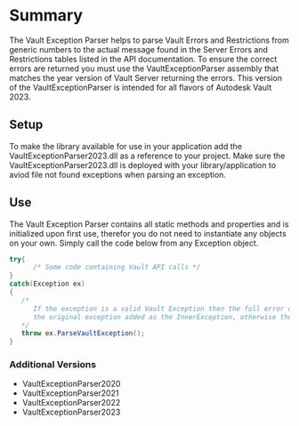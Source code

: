 ﻿# Summary
The Vault Exception Parser helps to parse Vault Errors and Restrictions from generic numbers to the actual message found in the Server Errors and Restrictions tables listed in the API documentation. To ensure the correct errors are returned you must use the VaultExceptionParser assembly that matches the year version of Vault Server returning the errors. This version of the VaultExceptionParser is intended for all flavors of Autodesk Vault 2023.

## Setup
To make the library available for use in your application add the VaultExceptionParser2023.dll as a reference to your project.
Make sure the VaultExceptionParser2023.dll is deployed with your library/application to aviod file not found exceptions when parsing an exception. 

## Use
The Vault Exception Parser contains all static methods and properties and is initialized upon first use, therefor you do not need to instantiate any objects on your own.
Simply call the code below from any Exception object.

```C#
try{
      /* Some code containing Vault API calls */
}
catch(Exception ex)
{
   /* 
      If the exception is a valid Vault Exception then the full error or restriction message is returned with 
      the original exception added as the InnerException, otherwise the original exception is returned. 
   */
   throw ex.ParseVaultException();
}
```
    
### Additional Versions
-	VaultExceptionParser2020
-	VaultExceptionParser2021
-	VaultExceptionParser2022
-	VaultExceptionParser2023



